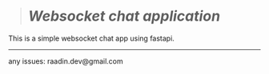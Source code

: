 ># _Websocket chat application_
This is a simple websocket chat app using fastapi.
<hr>
any issues: raadin.dev@gmail.com